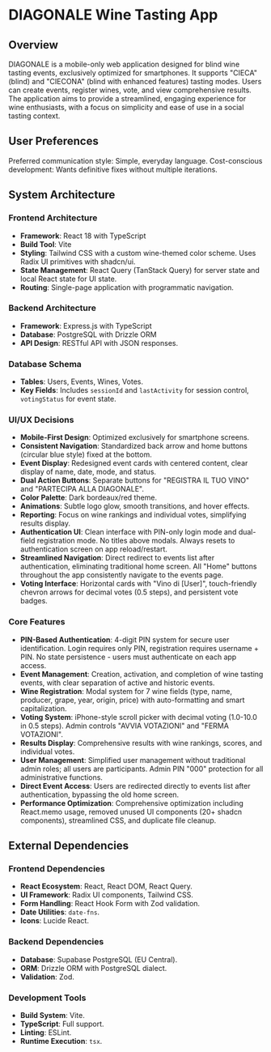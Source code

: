 # DIAGONALE Wine Tasting App

## Overview
DIAGONALE is a mobile-only web application designed for blind wine tasting events, exclusively optimized for smartphones. It supports "CIECA" (blind) and "CIECONA" (blind with enhanced features) tasting modes. Users can create events, register wines, vote, and view comprehensive results. The application aims to provide a streamlined, engaging experience for wine enthusiasts, with a focus on simplicity and ease of use in a social tasting context.

## User Preferences
Preferred communication style: Simple, everyday language.
Cost-conscious development: Wants definitive fixes without multiple iterations.

## System Architecture

### Frontend Architecture
- **Framework**: React 18 with TypeScript
- **Build Tool**: Vite
- **Styling**: Tailwind CSS with a custom wine-themed color scheme. Uses Radix UI primitives with shadcn/ui.
- **State Management**: React Query (TanStack Query) for server state and local React state for UI state.
- **Routing**: Single-page application with programmatic navigation.

### Backend Architecture
- **Framework**: Express.js with TypeScript
- **Database**: PostgreSQL with Drizzle ORM
- **API Design**: RESTful API with JSON responses.

### Database Schema
- **Tables**: Users, Events, Wines, Votes.
- **Key Fields**: Includes `sessionId` and `lastActivity` for session control, `votingStatus` for event state.

### UI/UX Decisions
- **Mobile-First Design**: Optimized exclusively for smartphone screens.
- **Consistent Navigation**: Standardized back arrow and home buttons (circular blue style) fixed at the bottom.
- **Event Display**: Redesigned event cards with centered content, clear display of name, date, mode, and status.
- **Dual Action Buttons**: Separate buttons for "REGISTRA IL TUO VINO" and "PARTECIPA ALLA DIAGONALE".
- **Color Palette**: Dark bordeaux/red theme.
- **Animations**: Subtle logo glow, smooth transitions, and hover effects.
- **Reporting**: Focus on wine rankings and individual votes, simplifying results display.
- **Authentication UI**: Clean interface with PIN-only login mode and dual-field registration mode. No titles above modals. Always resets to authentication screen on app reload/restart.
- **Streamlined Navigation**: Direct redirect to events list after authentication, eliminating traditional home screen. All "Home" buttons throughout the app consistently navigate to the events page.
- **Voting Interface**: Horizontal cards with "Vino di [User]", touch-friendly chevron arrows for decimal votes (0.5 steps), and persistent vote badges.

### Core Features
- **PIN-Based Authentication**: 4-digit PIN system for secure user identification. Login requires only PIN, registration requires username + PIN. No state persistence - users must authenticate on each app access.
- **Event Management**: Creation, activation, and completion of wine tasting events, with clear separation of active and historic events.
- **Wine Registration**: Modal system for 7 wine fields (type, name, producer, grape, year, origin, price) with auto-formatting and smart capitalization.
- **Voting System**: iPhone-style scroll picker with decimal voting (1.0-10.0 in 0.5 steps). Admin controls "AVVIA VOTAZIONI" and "FERMA VOTAZIONI".
- **Results Display**: Comprehensive results with wine rankings, scores, and individual votes.
- **User Management**: Simplified user management without traditional admin roles; all users are participants. Admin PIN "000" protection for all administrative functions.
- **Direct Event Access**: Users are redirected directly to events list after authentication, bypassing the old home screen.
- **Performance Optimization**: Comprehensive optimization including React.memo usage, removed unused UI components (20+ shadcn components), streamlined CSS, and duplicate file cleanup.

## External Dependencies

### Frontend Dependencies
- **React Ecosystem**: React, React DOM, React Query.
- **UI Framework**: Radix UI components, Tailwind CSS.
- **Form Handling**: React Hook Form with Zod validation.
- **Date Utilities**: `date-fns`.
- **Icons**: Lucide React.

### Backend Dependencies
- **Database**: Supabase PostgreSQL (EU Central).
- **ORM**: Drizzle ORM with PostgreSQL dialect.
- **Validation**: Zod.

### Development Tools
- **Build System**: Vite.
- **TypeScript**: Full support.
- **Linting**: ESLint.
- **Runtime Execution**: `tsx`.